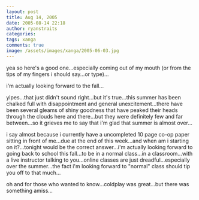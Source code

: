```yaml
---
layout: post
title: Aug 14, 2005
date: 2005-08-14 22:18
author: ryanstraits
categories:
tags: xanga
comments: true
image: /assets/images/xanga/2005-06-03.jpg
---
```

yea so here's a good one...especially coming out of my mouth (or from the tips of my fingers i should say...or type)...

i'm actually looking forward to the fall...

<!-- break -->

yipes...that just didn't sound right...but it's true...this summer has been chalked full with disappointment and general unexcitement...there have been several gleams of shiny goodness that have peaked their heads through the clouds here and there...but they were definitely few and far between...so it grieves me to say that i'm glad that summer is almost over...

i say almost because i currently have a uncompleted 10 page co-op paper sitting in front of me...due at the end of this week...and when am i starting on it?...tonight would be the correct answer...i'm actually looking forward to going back to school this fall...to be in a normal class...in a classroom...with a live instructor talking to you...online classes are just dreadful...especially over the summer...the fact i'm looking forward to "normal" class should tip you off to that much...

oh and for those who wanted to know...coldplay was great...but there was something amiss...
